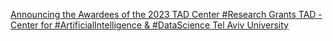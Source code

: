 [Announcing the Awardees of the 2023 TAD Center #Research Grants   TAD - Center for #ArtificialIntelligence & #DataScience   Tel Aviv University](https://qi.tc/qi/111949)